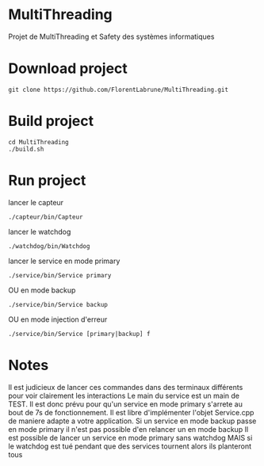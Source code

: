 # MultiThreading
Projet de MultiThreading et Safety des systèmes informatiques

# Download project
```
git clone https://github.com/FlorentLabrune/MultiThreading.git
```

# Build project
```
cd MultiThreading
./build.sh
```

# Run project
lancer le capteur
```
./capteur/bin/Capteur
```

lancer le watchdog
```
./watchdog/bin/Watchdog
```

lancer le service en mode primary
```
./service/bin/Service primary
```
OU en mode backup
```
./service/bin/Service backup
```
OU en mode injection d'erreur
```
./service/bin/Service [primary|backup] f
```

# Notes
Il est judicieux de lancer ces commandes dans des terminaux différents pour voir clairement les interactions
Le main du service est un main de TEST. Il est donc prévu pour qu'un service en mode primary s'arrete au bout de 7s de fonctionnement. Il est libre d'implémenter l'objet Service.cpp de maniere adapte a votre application.
Si un service en mode backup passe en mode primary il n'est pas possible d'en relancer un en mode backup
Il est possible de lancer un service en mode primary sans watchdog MAIS si le watchdog est tué pendant que des services tournent alors ils planteront tous